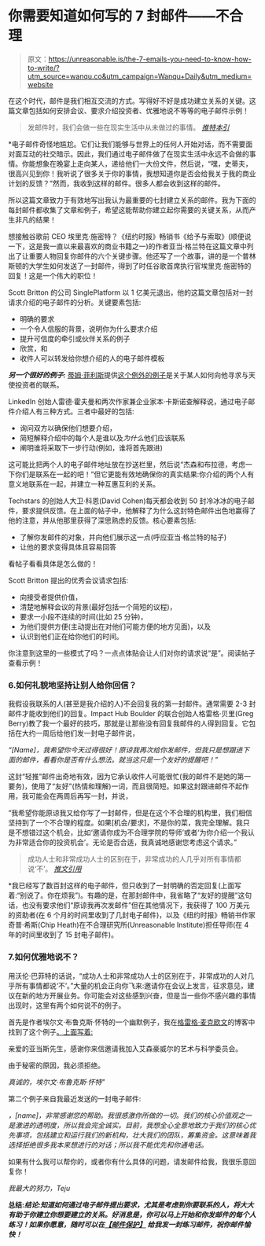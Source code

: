 # 你需要知道如何写的 7 封邮件——不合理

> 原文：<https://unreasonable.is/the-7-emails-you-need-to-know-how-to-write/?utm_source=wanqu.co&utm_campaign=Wanqu+Daily&utm_medium=website>

在这个时代，邮件是我们相互交流的方式。写得好不好是成功建立关系的关键。这篇文章包括如何安排会议、要求介绍投资者、优雅地说不等等的电子邮件示例！

> 发邮件时，我们会做一些在现实生活中从未做过的事情。 [*推特本引*](https://twitter.com/intent/tweet?url=https://tested-neuron.flywheelsites.com/skills/the-7-emails-you-need-to-know-how-to-write/&via=unreasonable&text=%22When%20emailing,%20we%20do%20things%20that%20we%E2%80%99d%20never%20do%20in%20real%20life.%22)

 *电子邮件奇怪地尴尬。它们让我们能够与世界上的任何人开始对话，而不需要面对面互动的社交暗示。因此，我们通过电子邮件做了在现实生活中永远不会做的事情。你能想象在晚宴上走向某人，递给他们一大份文件，然后说，“嘿，史蒂夫，很高兴见到你！我听说了很多关于你的事情，我想知道你是否会给我关于我的商业计划的反馈？”然而，我收到这样的邮件。很多人都会收到这样的邮件。

所以这篇文章致力于有效地写出我认为最重要的七封建立关系的邮件。我为下面的每封邮件都收集了文章和例子，希望这能帮助你建立起你需要的关键关系，从而产生非凡的结果！

想接触谷歌前 CEO 埃里克·施密特？《纽约时报》畅销书《给予与索取》(顺便说一下，这是我一直以来最喜欢的商业书籍之一)的作者亚当·格兰特在这篇文章中列出了让重要人物回复你邮件的六个关键步骤。他还写了一个故事，讲的是一个普林斯顿的大学生如何发送了一封邮件，得到了时任谷歌首席执行官埃里克·施密特的回复！这是一个伟大的职位！

Scott Britton 的公司 SinglePlatform 以 1 亿美元退出，他的这篇文章包括对一封请求介绍的电子邮件的分析。关键要素包括:

*   明确的要求
*   一个令人信服的背景，说明你为什么要求介绍
*   提升可信度的牵引或伙伴关系的例子
*   欣赏，和
*   收件人可以转发给你想介绍的人的电子邮件模板

***另一个很好的例子:*** [蒂姆·菲利斯](https://en.wikipedia.org/wiki/Timothy_Ferriss)提供[这个例外的例子](http://fourhourworkweek.com/2008/05/19/5-tips-for-e-mailing-busy-people/?_ga=1.230642715.669069150.1399294612)是关于某人如何向他寻求与天使投资者的联系。

LinkedIn 创始人雷德·霍夫曼和两次作家兼企业家本·卡斯诺查解释说，通过电子邮件介绍人有三种方式。三者中最好的包括:

*   询问双方以确保他们想要介绍，
*   简短解释介绍中的每个人是谁以及*为什么*他们应该联系
*   阐明谁将采取下一步行动(例如，谁将首先跟进)

这可能比把两个人的电子邮件地址放在抄送栏里，然后说“杰森和布拉德，考虑一下你们是联系在一起的吧！”但它更能有效地确保你的真实结果:你介绍的两个人有意义地联系在一起，并建立一种互惠互利的关系。

Techstars 的创始人大卫·科恩(David Cohen)每天都会收到 50 封冷冰冰的电子邮件，要求提供反馈。在上面的帖子中，他解释了为什么这封特色邮件出色地赢得了他的注意，并从他那里获得了深思熟虑的反馈。核心要素包括:

*   了解你发邮件的对象，并向他们展示这一点(呼应亚当·格兰特的帖子)
*   让他的要求变得具体且容易回答

看帖子看看具体是怎么做的！

Scott Britton 提出的优秀会议请求包括:

*   向接受者提供价值，
*   清楚地解释会议的背景(最好包括一个简短的议程)，
*   要求一小段不连续的时间(比如 25 分钟)，
*   为他们提供方便(主动提出在对他们可能方便的地方见面)，以及
*   认识到他们正在给你他们的时间。

你注意到这里的一些模式了吗？一点点体贴会让人们对你的请求说“是”。阅读帖子查看示例！

### 6.如何礼貌地坚持让别人给你回信？

我假设我联系的人(甚至是我介绍的人)不会回复我的第一封邮件。通常需要 2-3 封邮件才能收到他们的回复。Impact Hub Boulder 的联合创始人格雷格·贝里(Greg Berry)教了我一个最好的技巧，那就是让那些没有回复我邮件的人得到回复。它包括在大约一周后给他们发一封电子邮件说，

*“[Name]，我希望你今天过得很好！原谅我再次给你发邮件，但我只是想跟进下面的邮件，看看你是否有什么想法。就当这只是一个友好的提醒吧！”*

这封“轻推”邮件出奇地有效，因为它承认收件人可能很忙(我的邮件不是她的第一要务)，使用了“友好”(热情和理解)一词，而且很简短。如果这封跟进邮件不起作用，我可能会在两周后再写一封，并说，

“我希望你能原谅我又给你写了一封邮件，但是在这个不合理的机构里，我们相信坚持到了一个不合理的程度。如果[机会/要求]，不是你的菜，我完全理解。我只是不想错过这个机会，比如‘邀请你成为不合理学院的导师’或者‘为你介绍一个我认为非常适合你的投资机会’。无论是否合适，我真诚地感谢您考虑这个请求。”

> 成功人士和非常成功人士的区别在于，非常成功的人几乎对所有事情都说‘不’。 [*推文引用*](https://twitter.com/intent/tweet?url=https://tested-neuron.flywheelsites.com/skills/the-7-emails-you-need-to-know-how-to-write/&via=unreasonable&text=%22The%20difference%20between%20successful%20people%20and%20very%20successful%20people:%20very%20successful%20people%20say%20%E2%80%98no%E2%80%99%20to%20almost%20everything.%22)

 *我已经写了数百封这样的电子邮件，但只收到了一封明确的否定回复(上面写着:“别说了。你在烦我”)。有趣的是，在那封邮件中，我省略了“友好的提醒”这句话，也没有要求他们“原谅我再次发邮件”但在其他情况下，我获得了 100 万美元的资助者(在 6 个月的时间里收到了几封电子邮件)，以及《纽约时报》畅销书作家奇普·希斯(Chip Heath)在不合理研究所(Unreasonable Institute)担任导师(在 4 年的时间里收到了 15 封电子邮件)。

### 7.如何优雅地说不？

用沃伦·巴菲特的话说，“成功人士和非常成功人士的区别在于，非常成功的人对几乎所有事情都说‘不’。”大量的机会正向你飞来:邀请你在会议上发言，征求意见，建议在新的地方开展业务。你可能会对这些感到兴奋，但是当一些你不感兴趣的事情出现时，这里有两个如何说不的例子。

首先是作者埃尔文·布鲁克斯·怀特的一个幽默例子，我在[格雷格·麦克欧文](https://blogs.hbr.org/greg-mckeown/)的博客中找到了这个例子[。上面写着:](https://www.linkedin.com/today/post/article/20131108174915-8353952-how-to-say-no-gracefully)

亲爱的亚当斯先生，感谢你来信邀请我加入艾森豪威尔的艺术与科学委员会。

由于秘密的原因，我必须拒绝。

*真诚的，埃尔文·布鲁克斯·怀特"*

第二个例子来自我最近发送的一封电子邮件:

*，[name]，非常感谢您的帮助。我很感激你所做的一切。我们的核心价值观之一是激进的透明度，所以我会完全诚实。目前，我想全心全意地致力于我们的核心优先事项，包括建立和运行我们的新机构，壮大我们的团队，筹集资金。这意味着我选择拒绝很多我本来想进行的对话；所以我不能优先和你通电话。*

如果有什么我可以帮你的，或者你有什么具体的问题，请发邮件给我，我很乐意回复你！

*我最大的努力，Teju*

 **总结:**结论:知道如何通过电子邮件提出要求，尤其是考虑到你要联系的人，将大大有助于你建立你想要建立的关系。好消息是，你可以马上开始和你发邮件的每个人练习*！如果你愿意，随时可以在[【邮件保护】](/cdn-cgi/l/email-protection)
给我发一封练习邮件，祝你邮件愉快！***